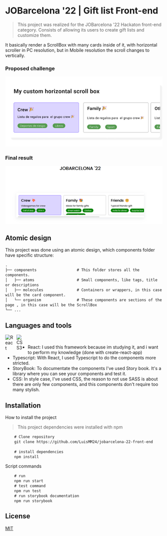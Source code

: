 # JOBarcelona '22 | Gift list Front-end

> This project was realized for the JOBarcelona '22 Hackaton front-end category.
> Consists of allowing its users to create gift lists and customize them.

It basically render a ScrollBox with many cards inside of it, with horizontal scroller in PC resolution, but in Mobile resolution the scroll changes to vertically.

### Proposed challenge

<img src="src/assets/ChallengeCapture.png" alt="Proposed challenge" />

### Final result

<img src="src/assets/FinalResultCapture.png" alt="Proposed challenge" />

## Atomic design

This project was done using an atomic design, which components folder have specific structure:

    .
    ├── components                  # This folder stores all the components.
    │   ├── atoms                   # Small components, like tags, title or descriptions
    │   ├── molecules               # Containers or wrappers, in this case will be the card component.
    │   └── organism                # These components are sections of the page , in this case will be the ScrollBox
    └── ...

## Languages and tools

<img align="left" alt="React" width="26px" src="https://cdn.jsdelivr.net/gh/devicons/devicon/icons/react/react-original.svg" style="padding-right:10px;" />
<img align="left" alt="CSS3" width="26px" src="https://cdn.jsdelivr.net/gh/devicons/devicon/icons/css3/css3-original.svg" style="padding-right:10px;" />

<br/>

- React: I used this framework because im studying it, and i want to perform my knowledge (done with create-react-app)
- Typescript: With React, I used Typescript to do the components more stricted.
- StoryBook: To documentate the components I've used Story book. It's a library where you can see your components and test it.
- CSS: In style case, I've used CSS, the reason to not use SASS is about there are only few components, and this components don't require too many stylish.

## Installation

How to install the project

> This project dependencies were installed with npm

```shell
    # Clone repository
    git clone https://github.com/LuisMM24/jobarcelona-22-front-end

    # install dependencies
    npm install
```

Script commands

```shell
    # run
    npm run start
    # test command
    npm run test
    # run storybook documentation
    npm run storybook
```

## License

[MIT](https://opensource.org/licenses/MIT)
